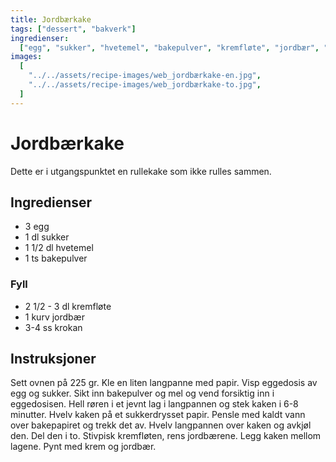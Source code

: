 ```yaml
---
title: Jordbærkake
tags: ["dessert", "bakverk"]
ingredienser:
  ["egg", "sukker", "hvetemel", "bakepulver", "kremfløte", "jordbær", "krokan"]
images:
  [
    "../../assets/recipe-images/web_jordbærkake-en.jpg",
    "../../assets/recipe-images/web_jordbærkake-to.jpg",
  ]
---
```


# Jordbærkake

Dette er i utgangspunktet en rullekake som ikke rulles sammen.

## Ingredienser

- 3 egg
- 1 dl sukker
- 1 1/2 dl hvetemel
- 1 ts bakepulver

### Fyll

- 2 1/2 - 3 dl kremfløte
- 1 kurv jordbær
- 3-4 ss krokan

## Instruksjoner

Sett ovnen på 225 gr. Kle en liten langpanne med papir. Visp eggedosis av egg og sukker. Sikt inn bakepulver og mel og vend forsiktig inn i eggedosisen. Hell røren i et jevnt lag i langpannen og stek kaken i 6-8 minutter. Hvelv kaken på et sukkerdrysset papir. Pensle med kaldt vann over bakepapiret og trekk det av. Hvelv langpannen over kaken og avkjøl den. Del den i to. Stivpisk kremfløten, rens jordbærene. Legg kaken mellom lagene. Pynt med krem og jordbær.
